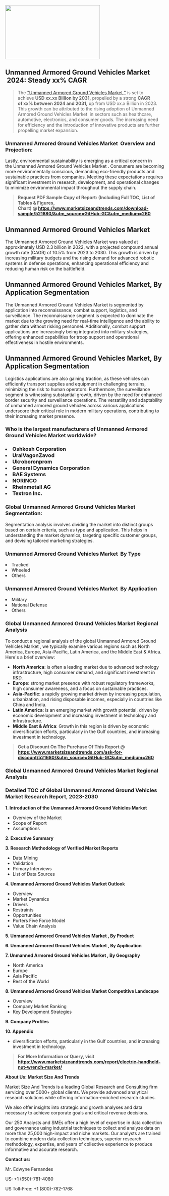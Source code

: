 <p><img class="alignnone size-medium wp-image-20088" src="https://ffe5etoiles.com/wp-content/uploads/2024/12/MST1-300x171.png" alt="" width="300" height="171" /></p><h2 id="ember46" class="ember-view reader-text-block__heading-2">Unmanned Armored Ground Vehicles Market &nbsp;2024: Steady&nbsp;xx% CAGR</h2><blockquote id="ember47" class="ember-view reader-text-block__blockquote">The&nbsp;<a class="app-aware-link " href="https://www.marketsizeandtrends.com/download-sample/521680/&utm_source=GitHub-GC&utm_medium=260" target="_blank" data-test-app-aware-link="">"Unmanned Armored Ground Vehicles Market "</a>&nbsp;is set to achieve&nbsp;<strong>USD&nbsp;xx.xx&nbsp;Billion by 2031,</strong>&nbsp;propelled by a strong&nbsp;<strong>CAGR of&nbsp;xx% between 2024 and 2031,</strong>&nbsp;up from USD xx.x Billion in 2023. This growth can be attributed to the rising adoption of&nbsp;Unmanned Armored Ground Vehicles Market &nbsp;in sectors such as healthcare, automotive, electronics, and consumer goods. The increasing need for efficiency and the introduction of innovative products are further propelling market expansion.</blockquote><h3 id="ember48" class="ember-view reader-text-block__heading-3">Unmanned Armored Ground Vehicles Market &nbsp;Overview and Projection:</h3><p id="ember49" class="ember-view reader-text-block__paragraph">Lastly, environmental sustainability is emerging as a critical concern in the&nbsp;Unmanned Armored Ground Vehicles Market . Consumers are becoming more environmentally conscious, demanding eco-friendly products and sustainable practices from companies. Meeting these expectations requires significant investment in research, development, and operational changes to minimize environmental impact throughout the supply chain.</p><blockquote id="ember50" class="ember-view reader-text-block__blockquote"><strong>Request PDF Sample Copy of Report: (Including Full TOC, List of Tables &amp; Figures, Chart)&nbsp;@&nbsp;<strong><a href="https://www.marketsizeandtrends.com/download-sample/521680/&utm_source=GitHub-GC&utm_medium=260" target="_blank">https://www.marketsizeandtrends.com/download-sample/521680/&utm_source=GitHub-GC&utm_medium=260</a></strong></strong></blockquote><h3 class=""> <h2>Unmanned Armored Ground Vehicles Market</h2><p>The Unmanned Armored Ground Vehicles Market was valued at approximately USD 2.3 billion in 2022, with a projected compound annual growth rate (CAGR) of 10.5% from 2023 to 2030. This growth is driven by increasing military budgets and the rising demand for advanced robotic systems in defense operations, enhancing operational efficiency and reducing human risk on the battlefield.</p><h2>Unmanned Armored Ground Vehicles Market, By Application Segmentation</h2><p>The Unmanned Armored Ground Vehicles Market is segmented by application into reconnaissance, combat support, logistics, and surveillance. The reconnaissance segment is expected to dominate the market due to the growing need for real-time intelligence and the ability to gather data without risking personnel. Additionally, combat support applications are increasingly being integrated into military strategies, offering enhanced capabilities for troop support and operational effectiveness in hostile environments.</p><h2>Unmanned Armored Ground Vehicles Market, By Application Segmentation</h2><p>Logistics applications are also gaining traction, as these vehicles can efficiently transport supplies and equipment in challenging terrains, minimizing the risk to human operators. Furthermore, the surveillance segment is witnessing substantial growth, driven by the need for enhanced border security and surveillance operations. The versatility and adaptability of unmanned armored ground vehicles across various applications underscore their critical role in modern military operations, contributing to their increasing market presence.</p></h3><h3 id="" class="">Who is the largest manufacturers of&nbsp;Unmanned Armored Ground Vehicles Market worldwide?</h3><h3 class=""></Li><Li>Oshkosh Corporation</Li><Li> UralVagonZavod</Li><Li> Ukroboronprom</Li><Li> General Dynamics Corporation</Li><Li> BAE Systems</Li><Li> NORINCO</Li><Li> Rheinmetall AG</Li><Li> Textron Inc.</h3><h3 id="ember53" class="ember-view reader-text-block__heading-3">Global&nbsp;Unmanned Armored Ground Vehicles Market Segmentation:</h3><p id="ember54" class="ember-view reader-text-block__paragraph">Segmentation analysis involves dividing the market into distinct groups based on certain criteria, such as type and application. This helps in understanding the market dynamics, targeting specific customer groups, and devising tailored marketing strategies.</p><h3 id="" class="">Unmanned Armored Ground Vehicles Market &nbsp;By Type</h3><p></Li><Li>Tracked</Li><Li> Wheeled</Li><Li> Others</p><h3 id="" class="">Unmanned Armored Ground Vehicles Market &nbsp;By Application</h3><p class=""></Li><Li>Military</Li><Li> National Defense</Li><Li> Others</p><h3 id="ember62" class="ember-view reader-text-block__heading-3">Global Unmanned Armored Ground Vehicles Market Regional Analysis</h3><p id="ember63" class="ember-view reader-text-block__paragraph">To conduct a regional analysis of the global Unmanned Armored Ground Vehicles Market , we typically examine various regions such as North America, Europe, Asia-Pacific, Latin America, and the Middle East &amp; Africa. Here's a brief overview:</p><ul><li><strong>North America</strong>: is often a leading market due to advanced technology infrastructure, high consumer demand, and significant investment in R&amp;D.</li><li><strong>Europe</strong>: strong market presence with robust regulatory frameworks, high consumer awareness, and a focus on sustainable practices.</li><li><strong>Asia-Pacific</strong>: a rapidly growing market driven by increasing population, urbanization, and rising disposable incomes, especially in countries like China and India.</li><li><strong>Latin America</strong>: is an emerging market with growth potential, driven by economic development and increasing investment in technology and infrastructure.</li><li><strong>Middle East &amp; Africa</strong>: Growth in this region is driven by economic diversification efforts, particularly in the Gulf countries, and increasing investment in technology.</li></ul><blockquote id="ember61" class="ember-view reader-text-block__blockquote"><strong>Get a Discount On The Purchase Of This Report @ <strong><a href="https://html-cleaner.com/" target="">https://www.marketsizeandtrends.com/ask-for-discount/521680/&utm_source=GitHub-GC&utm_medium=260</a></strong></strong></blockquote><h3 id="ember62" class="ember-view reader-text-block__heading-3">Global Unmanned Armored Ground Vehicles Market Regional Analysis</h3><h3 id="" class="">Detailed TOC of Global Unmanned Armored Ground Vehicles Market Research Report, 2023-2030</h3><p id="" class=""><strong>1. Introduction of the Unmanned Armored Ground Vehicles Market </strong></p><ul><li>Overview of the Market</li><li>Scope of Report</li><li>Assumptions</li></ul><p id="" class=""><strong>2. Executive Summary</strong></p><p id="" class=""><strong>3. Research Methodology of Verified Market Reports</strong></p><ul><li>Data Mining</li><li>Validation</li><li>Primary Interviews</li><li>List of Data Sources</li></ul><p id="" class=""><strong>4. Unmanned Armored Ground Vehicles Market Outlook</strong></p><ul><li>Overview</li><li>Market Dynamics</li><li>Drivers</li><li>Restraints</li><li>Opportunities</li><li>Porters Five Force Model</li><li>Value Chain Analysis</li></ul><p id="" class=""><strong>5. Unmanned Armored Ground Vehicles Market , By Product</strong></p><p id="" class=""><strong>6. Unmanned Armored Ground Vehicles Market , By Application</strong></p><p id="" class=""><strong>7. Unmanned Armored Ground Vehicles Market , By Geography</strong></p><ul><li>North America</li><li>Europe</li><li>Asia Pacific</li><li>Rest of the World</li></ul><p id="" class=""><strong>8. Unmanned Armored Ground Vehicles Market Competitive Landscape</strong></p><ul><li>Overview</li><li>Company Market Ranking</li><li>Key Development Strategies</li></ul><p id="" class=""><strong>9. Company Profiles</strong></p><p id="" class=""><strong>10. Appendix</strong></p><ul><li>diversification efforts, particularly in the Gulf countries, and increasing investment in technology.</li></ul><blockquote id="ember65" class="ember-view reader-text-block__blockquote"><strong>For More Information or Query, visit <strong><strong><a href="https://html-cleaner.com/" target="">https://www.marketsizeandtrends.com/report/electric-handheld-nut-wrench-market/</a></strong></strong></strong></blockquote><p id="" class=""><strong>About Us: Market Size And Trends</strong></p><p id="" class="">Market Size And Trends is a leading Global Research and Consulting firm servicing over 5000+ global clients. We provide advanced analytical research solutions while offering information-enriched research studies.</p><p id="" class="">We also offer insights into strategic and growth analyses and data necessary to achieve corporate goals and critical revenue decisions.</p><p id="" class="">Our 250 Analysts and SMEs offer a high level of expertise in data collection and governance using industrial techniques to collect and analyze data on more than 25,000 high-impact and niche markets. Our analysts are trained to combine modern data collection techniques, superior research methodology, expertise, and years of collective experience to produce informative and accurate research.</p><p id="" class=""><strong>Contact us:</strong></p><p id="" class="">Mr. Edwyne Fernandes</p><p id="" class="">US: +1 (650)-781-4080</p><p id="" class="">US Toll-Free: +1 (800)-782-1768</p>
